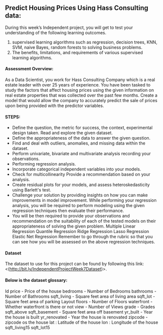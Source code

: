 ## Predict Housing Prices Using Hass Consulting data:
During this week’s Independent project, you will get to test your understanding of the following learning outcomes.  
1. supervised learning algorithms such as regression, decision trees, KNN, SVM, naive Bayes, random forests to solving business problems. 
2. The benefits, limitations, and requirements of various supervised learning algorithms. 
#### Assessment Overview:  
As a Data Scientist, you work for Hass Consulting Company which is a real estate leader with over 25 years of experience. You have been tasked to study the factors that affect housing prices using the given information on real estate properties that was collected over the past few months. 
Create a model that would allow the company to accurately predict the sale of prices upon being provided with the predictor variables.  

#### STEPS: 
* Define the question, the metric for success, the context, experimental design taken. Read and explore the given dataset. 
* Define the appropriateness of the data to answer the given question. 
* Find and deal with outliers, anomalies, and missing data within the dataset. 
* Perform univariate, bivariate and multivariate analysis recording your observations. 
* Performing regression analysis. 
* Incorporate categorical independent variables into your models. 
* Check for multicollinearity Provide a recommendation based on your analysis.  
* Create residual plots for your models, and assess heteroskedasticity using Barlett's test. 
* Challenge your solution by providing insights on how you can make improvements in model improvement. While performing your regression analysis, you will be required to perform modeling using the given regression techniques then evaluate their performance. 
* You will be then required to provide your observations and recommendation on the suitability of each of the tested models on their appropriateness of solving the given problem.  Multiple Linear Regression Quantile Regression Ridge Regression Lasso Regression Elastic Net Regression Remember to go through the rubric so that you can see how you will be assessed on the above regression techniques.  

#### Dataset  
The dataset to use for this project can be found by following this link: <(http://bit.ly/IndependentProjectWeek7Dataset)>.  
#### Below is the dataset glossary: 
Id  price  - Price of the house bedrooms - Number of Bedrooms bathrooms - Number of Bathrooms sqft_living - Square feet area of living area sqft_lot  - Square feet area of parking Layout floors - Number of Floors waterfront - Whether waterfront is there or not view - Number of Views grade - Grades sqft_above sqft_basement - Square feet area off basement yr_built - Year the house is built yr_renovated - Year the house is renovated zipcode - zipcode os the house lat : Latitude of the house lon : Longitude of the house sqft_living15 sqft_lot15
